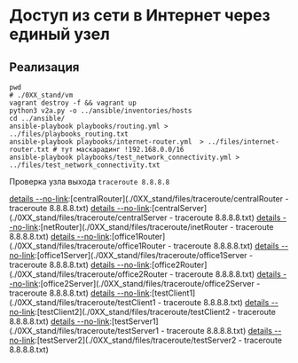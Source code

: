 #  Доступ из сети в Интернет через единый узел

## Реализация

```shell
pwd
# ./0XX_stand/vm
vagrant destroy -f && vagrant up
python3 v2a.py -o ../ansible/inventories/hosts
cd ../ansible/
ansible-playbook playbooks/routing.yml > ../files/playbooks_routing.txt
ansible-playbook playbooks/internet-router.yml  > ../files/internet-router.txt # тут маскарадинг !192.168.0.0/16
ansible-playbook playbooks/test_network_connectivity.yml > ../files/test_network_connectivity.txt
```

[details --no-link]:[playbooks/routing.yml](./0XX_stand/files/playbooks_routing.txt)

[details --no-link]:[playbooks/internet-router.yml](./0XX_stand/files/internet-router.txt)

[details --no-link]:[playbooks/test_network_connectivity.yml](./0XX_stand/files/test_network_connectivity.txt)

[details --no-link]:[playbooks/test_network_connectivity.yml](./0XX_stand/files/test_network_connectivity.txt)

Проверка узла выхода `traceroute 8.8.8.8`

[details --no-link]:[centralRouter](./0XX_stand/files/traceroute/centralRouter - traceroute 8.8.8.8.txt)
[details --no-link]:[centralServer](./0XX_stand/files/traceroute/centralServer - traceroute 8.8.8.8.txt)
[details --no-link]:[netRouter](./0XX_stand/files/traceroute/inetRouter - traceroute 8.8.8.8.txt)
[details --no-link]:[office1Router](./0XX_stand/files/traceroute/office1Router - traceroute 8.8.8.8.txt)
[details --no-link]:[office1Server](./0XX_stand/files/traceroute/office1Server - traceroute 8.8.8.8.txt)
[details --no-link]:[office2Router](./0XX_stand/files/traceroute/office2Router - traceroute 8.8.8.8.txt)
[details --no-link]:[office2Server](./0XX_stand/files/traceroute/office2Server - traceroute 8.8.8.8.txt)
[details --no-link]:[testClient1](./0XX_stand/files/traceroute/testClient1 - traceroute 8.8.8.8.txt)
[details --no-link]:[testClient2](./0XX_stand/files/traceroute/testClient2 - traceroute 8.8.8.8.txt)
[details --no-link]:[testServer1](./0XX_stand/files/traceroute/testServer1 - traceroute 8.8.8.8.txt)
[details --no-link]:[testServer2](./0XX_stand/files/traceroute/testServer2 - traceroute 8.8.8.8.txt)
